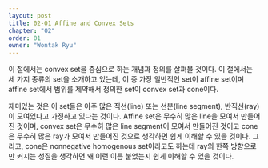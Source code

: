 ```yaml
---
layout: post
title: 02-01 Affine and Convex Sets
chapter: "02"
order: 01
owner: "Wontak Ryu"
---
```


이 절에서는 convex set을 중심으로 하는 개념과 정의를 살펴볼 것이다. 이 절에서는 세 가지 종류의 set을 소개하고 있는데, 이 중 가장 일반적인 set이 affine set이며 affine set에서 범위를 제약해서 정의한 set이 convex set과 cone이다.

재미있는 것은 이 set들은 아주 많은 직선(line) 또는 선분(line segment), 반직선(ray)이 모여있다고 가정하고 있다는 것이다. Affine set은 무수히 많은 line을 모여서 만들어진 것이며, convex set은 무수히 많은 line segment이 모여서 만들어진 것이고 cone은 무수히 많은 ray가 모여서 만들어진 것으로 생각하면 쉽게 이해할 수 있을 것이다. 그리고, cone은 nonnegative homogenous set이라고도 하는데 ray의 한쪽 방향으로만 커지는 성질을 생각하면 왜 이런 이름 붙었는지 쉽게 이해할 수 있을 것이다.
